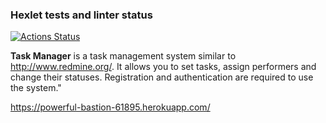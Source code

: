 ### Hexlet tests and linter status
[![Actions Status](https://github.com/AABur/python-project-lvl4/workflows/hexlet-check/badge.svg)](https://github.com/AABur/python-project-lvl4/actions)

**Task Manager** is a task management system similar to <http://www.redmine.org/>. It allows you to set tasks, assign performers and change their statuses. Registration and authentication are required to use the system."

<https://powerful-bastion-61895.herokuapp.com/>